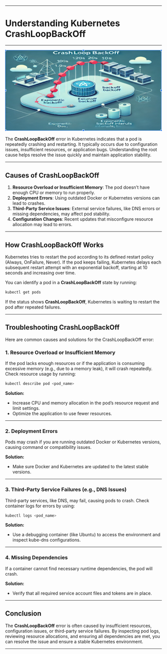
---
# **Understanding Kubernetes CrashLoopBackOff**
---
![CrashLoopBackOff](https://github.com/alertmend-devops/posts/blob/main/crashloopbackoffimage1.png?raw=true)

The **CrashLoopBackOff** error in Kubernetes indicates that a pod is repeatedly crashing and restarting. It typically occurs due to configuration issues, insufficient resources, or application bugs. Understanding the root cause helps resolve the issue quickly and maintain application stability.

---

## **Causes of CrashLoopBackOff**

1. **Resource Overload or Insufficient Memory**: The pod doesn’t have enough CPU or memory to run properly.
2. **Deployment Errors**: Using outdated Docker or Kubernetes versions can lead to crashes.
3. **Third-Party Service Issues**: External service failures, like DNS errors or missing dependencies, may affect pod stability.
4. **Configuration Changes**: Recent updates that misconfigure resource allocation may lead to errors.

---

## **How CrashLoopBackOff Works**

Kubernetes tries to restart the pod according to its defined restart policy (Always, OnFailure, Never). If the pod keeps failing, Kubernetes delays each subsequent restart attempt with an exponential backoff, starting at 10 seconds and increasing over time.

You can identify a pod in a **CrashLoopBackOff** state by running:

```bash
kubectl get pods
```
If the status shows **CrashLoopBackOff**, Kubernetes is waiting to restart the pod after repeated failures.

---

## **Troubleshooting CrashLoopBackOff**

Here are common causes and solutions for the CrashLoopBackOff error:

### **1. Resource Overload or Insufficient Memory**

If the pod lacks enough resources or if the application is consuming excessive memory (e.g., due to a memory leak), it will crash repeatedly. Check resource usage by running:

```bash
kubectl describe pod <pod_name>
```
**Solution:**
- Increase CPU and memory allocation in the pod’s resource request and limit settings.
- Optimize the application to use fewer resources.

---

### **2. Deployment Errors**

Pods may crash if you are running outdated Docker or Kubernetes versions, causing command or compatibility issues.

**Solution:**
- Make sure Docker and Kubernetes are updated to the latest stable versions.

---

### **3. Third-Party Service Failures (e.g., DNS Issues)**

Third-party services, like DNS, may fail, causing pods to crash. Check container logs for errors by using:

```bash
kubectl logs <pod_name>
```
**Solution:**
- Use a debugging container (like Ubuntu) to access the environment and inspect kube-dns configurations.

---

### **4. Missing Dependencies**

If a container cannot find necessary runtime dependencies, the pod will crash.

**Solution:**
- Verify that all required service account files and tokens are in place.
---

## **Conclusion**

The **CrashLoopBackOff** error is often caused by insufficient resources, configuration issues, or third-party service failures. By inspecting pod logs, reviewing resource allocations, and ensuring all dependencies are met, you can resolve the issue and ensure a stable Kubernetes environment.

---
